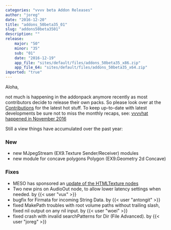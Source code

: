 ```yaml
---
categories: "vvvv beta Addon Releases"
author: "joreg"
date: "2016-12-20"
title: "addons_50beta35_01"
slug: "addons50beta3501"
description: ""
release: 
    major: "50"
    minor: "35"
    sub: "01"
    date: "2016-12-19"
    app_file: "sites/default/files/addons_50beta35_x86.zip"
    app_file_64: "sites/default/files/addons_50beta35_x64.zip"
imported: "true"
---
```



Aloha,

not much is happening in the addonpack anymore recently as most contributors decide to release their own packs. So please look over at the [Contributions](https://vvvv.org/contributions) for the latest hot stuff. To keep up-to-date with latest developments be sure not to miss the monthly recaps, see: [vvvvhat happened in November 2016](/blog/2016/vvvvhat-happened-in-november-2016)

Still a view things have accumulated over the past year:

### New
* new MJpegStream (EX9.Texture Sender/Receiver) modules
* new module for concave polygons Polygon (EX9.Geometry 2d Concave)

### Fixes
* MESO has sponsored an [update of the HTMLTexture nodes](/blog/2016/htmltexture-update-to-chromium-54)
* Two new pins on AudioOut node, to allow lower latency settings when needed. by {{< user "vux" >}}
* bugfix for Firmata for incoming String Data. by {{< user "antongit" >}}
* fixed MakePath troubles with root volume paths without trailing slash, fixed nil output on any nil input. by {{< user "woei" >}}
* fixed crash with invalid searchPatterns for Dir (File Advanced). by {{< user "joreg" >}} 
